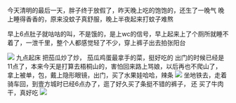 今天清明的最后一天，胖子终于放假了，昨天晚上吃的饱饱的，还生了一晚气
晚上睡得香香的，原来没蚊子真舒服，晚上半夜起来打蚊子难熬

早上6点肚子就咕咕的叫，不是饿的，是上wc的信号，早上起来上了个厕所就睡不着了，一泄千里，整个人都感觉轻了不少，穿上裤子出去拍张阳台

![](http://upload-images.jianshu.io/upload_images/6904315-cafe4552e12c4077.jpg?imageMogr2/auto-orient/strip%7CimageView2/2/w/1080/q/50)
九点起床 把茄瓜炒了炒， 茄瓜鸡蛋最拿手的菜，挺好吃的
出门的时候已经是11点了，本来今天是打算去梧桐山的，害怕回来路上骂娘，以后再也不爬山了，
拿上被单，包，戴上隐形眼镜，出门，买了水果娃哈哈，辣条
![](http://upload-images.jianshu.io/upload_images/6904315-10462779f427199d.jpg?imageMogr2/auto-orient/strip%7CimageView2/2/w/1080/q/50)
坐地铁去，走着骑车回，到壹方城时已经6点办了，逛了好久买了条挺不错的裤子， 还 买了牛肉干，真好吃
![](http://upload-images.jianshu.io/upload_images/6904315-f1f7a151d28fd6e0.jpg?imageMogr2/auto-orient/strip%7CimageView2/2/w/1080/q/50)

